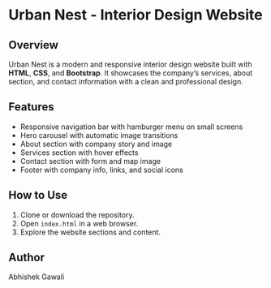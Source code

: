 # Urban Nest - Interior Design Website

## Overview
Urban Nest is a modern and responsive interior design website built with **HTML**, **CSS**, and **Bootstrap**. It showcases the company’s services, about section, and contact information with a clean and professional design.

## Features
- Responsive navigation bar with hamburger menu on small screens
- Hero carousel with automatic image transitions
- About section with company story and image
- Services section with hover effects
- Contact section with form and map image
- Footer with company info, links, and social icons


## How to Use
1. Clone or download the repository.
2. Open `index.html` in a web browser.
3. Explore the website sections and content.

## Author
Abhishek Gawali
